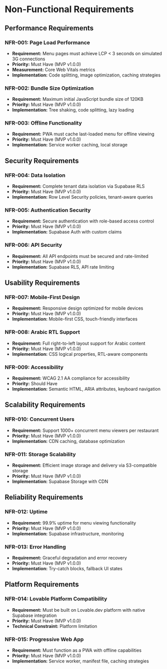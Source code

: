 # Non-Functional Requirements

## Performance Requirements

### NFR-001: Page Load Performance
- **Requirement:** Menu pages must achieve LCP < 3 seconds on simulated 3G connections
- **Priority:** Must Have (MVP v1.0.0)
- **Measurement:** Core Web Vitals metrics
- **Implementation:** Code splitting, image optimization, caching strategies

### NFR-002: Bundle Size Optimization
- **Requirement:** Maximum initial JavaScript bundle size of 120KB
- **Priority:** Must Have (MVP v1.0.0)
- **Implementation:** Tree shaking, code splitting, lazy loading

### NFR-003: Offline Functionality
- **Requirement:** PWA must cache last-loaded menu for offline viewing
- **Priority:** Must Have (MVP v1.0.0)
- **Implementation:** Service worker caching, local storage

## Security Requirements

### NFR-004: Data Isolation
- **Requirement:** Complete tenant data isolation via Supabase RLS
- **Priority:** Must Have (MVP v1.0.0)
- **Implementation:** Row Level Security policies, tenant-aware queries

### NFR-005: Authentication Security
- **Requirement:** Secure authentication with role-based access control
- **Priority:** Must Have (MVP v1.0.0)
- **Implementation:** Supabase Auth with custom claims

### NFR-006: API Security
- **Requirement:** All API endpoints must be secured and rate-limited
- **Priority:** Must Have (MVP v1.0.0)
- **Implementation:** Supabase RLS, API rate limiting

## Usability Requirements

### NFR-007: Mobile-First Design
- **Requirement:** Responsive design optimized for mobile devices
- **Priority:** Must Have (MVP v1.0.0)
- **Implementation:** Mobile-first CSS, touch-friendly interfaces

### NFR-008: Arabic RTL Support
- **Requirement:** Full right-to-left layout support for Arabic content
- **Priority:** Must Have (MVP v1.0.0)
- **Implementation:** CSS logical properties, RTL-aware components

### NFR-009: Accessibility
- **Requirement:** WCAG 2.1 AA compliance for accessibility
- **Priority:** Should Have
- **Implementation:** Semantic HTML, ARIA attributes, keyboard navigation

## Scalability Requirements

### NFR-010: Concurrent Users
- **Requirement:** Support 1000+ concurrent menu viewers per restaurant
- **Priority:** Must Have (MVP v1.0.0)
- **Implementation:** CDN caching, database optimization

### NFR-011: Storage Scalability
- **Requirement:** Efficient image storage and delivery via S3-compatible storage
- **Priority:** Must Have (MVP v1.0.0)
- **Implementation:** Supabase Storage with CDN

## Reliability Requirements

### NFR-012: Uptime
- **Requirement:** 99.9% uptime for menu viewing functionality
- **Priority:** Must Have (MVP v1.0.0)
- **Implementation:** Supabase infrastructure, monitoring

### NFR-013: Error Handling
- **Requirement:** Graceful degradation and error recovery
- **Priority:** Must Have (MVP v1.0.0)
- **Implementation:** Try-catch blocks, fallback UI states

## Platform Requirements

### NFR-014: Lovable Platform Compatibility
- **Requirement:** Must be built on Lovable.dev platform with native Supabase integration
- **Priority:** Must Have (MVP v1.0.0)
- **Technical Constraint:** Platform limitation

### NFR-015: Progressive Web App
- **Requirement:** Must function as a PWA with offline capabilities
- **Priority:** Must Have (MVP v1.0.0)
- **Implementation:** Service worker, manifest file, caching strategies